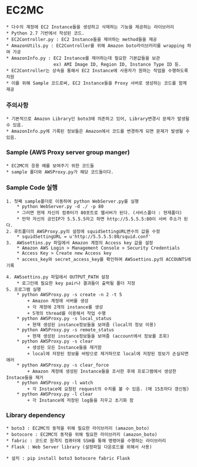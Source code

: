 EC2MC
================
	* 다수의 계정에 EC2 Instance들을 생성하고 삭제하는 기능을 제공하는 라이브러리
	* Python 2.7 기반에서 작성된 코드.
	* EC2Controller.py : EC2 Instance들을 제어하는 method들을 제공
	* AmazonUtils.py : EC2Controller를 위해 Amazon boto라이브러리를 wrapping 하여 가공
	* AmazonInfo.py : EC2 Instance를 제어하는데 필요한 기본값들을 보관
	                  ex) AMI Image ID, Region ID, Instance Type ID 등.
	* EC2Controller는 상속을 통해서 EC2 Instance에 사용자가 원하는 작업을 수행하도록 지원
	* 이를 위해 Sample 코드로써, EC2 Instance들을 Proxy 서버로 생성하는 코드를 함께 제공
	

### 주의사항
	* 기본적으로 Amazon Library인 boto3에 의존하고 있어, Library변경시 문제가 발생될 수 있음.
	* AmazonInfo.py에 기록된 정보들은 Amazon에서 코드를 변경하게 되면 문제가 발생될 수 있음.


### Sample (AWS Proxy server group manger)
	* EC2MC의 응용 예를 보여주기 위한 코드들
	* sample 폴더와 AWSProxy.py가 해당 코드들이다.

### Sample Code 실행
	1. 첫째 sample폴더로 이동하여 python WebServer.py를 실행
		* python WebServer.py -d ./ -p 80
		* 그러면 현재 자신의 컴퓨터가 80포트로 웹서버가 된다. (서비스폴더 : 현재폴더)
		* 만약 자신의 공인IP가 5.5.5.5라고 하면 http://5.5.5.5:80이 서버 주소가 된다.
	2. 루트폴더의 AWSProxy.py의 설정에 squidSettingURL변수의 값을 수정
		* squidSettingURL = u'http://5.5.5.5:80/squid.conf'
	3.  AWSsettins.py 파일에서 Amazon 계정의 Access key 값을 설정
		* Amazon AWS Login > Management Console > Security Credentials
		* Access Key > Create new Access key
		* access_key와 secret_access_key를 확인하여 AWSsettins.py의 ACCOUNTS에 기록
		
	4. AWSsettins.py 파일에서 OUTPUT_PATH 설정
		* 로그인에 필요한 key pair나 결과들이 출력될 폴더 지정
	5. 프로그램 실행
		* python AWSProxy.py -s create -n 2 -t 5
			+ Amazon 계정에 서버를 생성
			+ 각 계정에 2개의 instance를 생성
			+ 5개의 thread를 이용해서 작업 수행
		* python AWSProxy.py -s local_status
			+ 현재 생성된 instance정보들을 보여줌 (local의 정보 이용)
		* python AWSProxy.py -s remote_status
			+ 현재 생성된 instance정보들을 보여줌 (account에서 정보를 조회)
		* python AWSProxy.py -s clear
			+ 생성된 모든 Instance들을 제거함
			+ local에 저장된 정보를 바탕으로 제거하므로 local에 저장된 정보가 손실되면 에러
		* python AWSProxy.py -s clear_force
			+ Amazon 계정에 생성된 Instance들을 조사한 후에 프로그램에서 생성한 Instace들을 제거
		* python AWSProxy.py -l watch
			+ 각 Instace에 요청된 request의 수치를 볼 수 있음. (매 15초마다 갱신됨)
		* python AWSProxy.py -l clear
			+ 각 Instance에 저장된 log들을 지우고 초기화 함 


### Library dependency
	* boto3 : EC2MC의 동작을 위해 필요한 라이브러리 (amazon_boto)
	* botocore : EC2MC의 동작을 위해 필요한 라이브러리 (amazon_boto)
	* fabric : 코드로 원격지 컴퓨터에 SSH를 통해 명령어를 수행하는 라이브러리
	* Flask : Web Server library (설정파일 다운로드를 위해서 사용)

	* 설치 : pip install boto3 botocore fabric Flask

